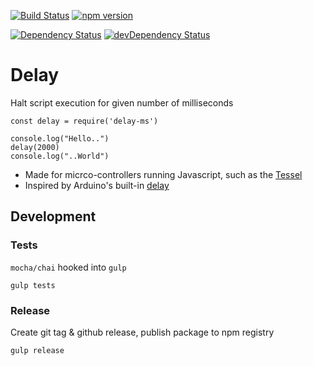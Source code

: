 [![Build Status](https://travis-ci.org/thelostspore/delay-ms.svg?branch=master)](https://travis-ci.org/thelostspore/delay-ms)
[![npm version](https://badge.fury.io/js/delay-ms.svg)](https://badge.fury.io/js/delay-ms)

[![Dependency Status](https://david-dm.org/thelostspore/delay-ms.svg)](https://david-dm.org/thelostspore/delay-ms)
[![devDependency Status](https://david-dm.org/thelostspore/delay-ms/dev-status.svg)](https://david-dm.org/thelostspore/delay-ms#info=devDependencies)

# Delay
Halt script execution for given number of milliseconds
```node
const delay = require('delay-ms')

console.log("Hello..")
delay(2000)
console.log("..World")
```

- Made for micrco-controllers running Javascript, such as the [Tessel](https://tessel.io/)
- Inspired by Arduino's built-in [delay](https://www.arduino.cc/en/Reference/Delay)


## Development

### Tests
`mocha/chai` hooked into `gulp`

```
gulp tests
```


### Release
Create git tag & github release, publish package to npm registry

```
gulp release
```

